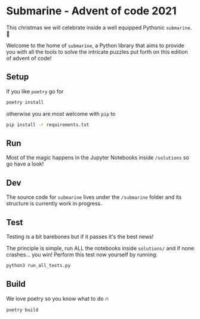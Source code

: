 # Submarine - Advent of code 2021

This christmas we will celebrate inside a well equipped Pythonic `submarine`. 🌊

Welcome to the home of `submarine`, a Python library that aims to provide you with all the tools to solve the intricate puzzles put forth on this edition of advent of code!

## Setup

If you like `poetry` go for

```bash
poetry install
```

otherwise you are most welcome with `pip` to
```bash
pip install -r requirements.txt
```

## Run

Most of the magic happens in the Jupyter Notebooks inside `/solutions` so go have a look!

## Dev

The source code for `submarine` lives under the `/submarine` folder and its structure is currently work in progress.

## Test

Testing is a bit barebones but if it passes it's the best news!

The principle is simple, run ALL the notebooks inside `solutions/` and if none crashes... you win!
Perform this test now yourself by running:

```bash
python3 run_all_tests.py
```

## Build

We love poetry so you know what to do 🔥

```bash
poetry build
```

